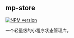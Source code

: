 ## mp-store
[![NPM version][npm-image]][npm-url]

[npm-image]: https://img.shields.io/npm/v/@rustle/mp-store.svg?style=flat-square
[npm-url]: https://www.npmjs.com/package/@rustle/mp-store

一个轻量级的小程序状态管理库。